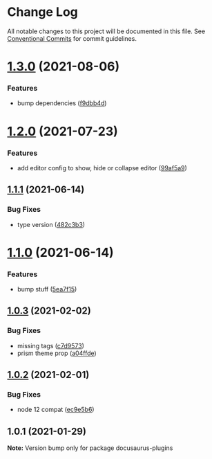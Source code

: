 # Change Log

All notable changes to this project will be documented in this file.
See [Conventional Commits](https://conventionalcommits.org) for commit guidelines.

# [1.3.0](https://github.com/jquense/docusaurus-plugins/compare/v1.2.0...v1.3.0) (2021-08-06)


### Features

* bump dependencies ([f9dbb4d](https://github.com/jquense/docusaurus-plugins/commit/f9dbb4d42f41d25b78d53e7465a6cc737f7a1290))





# [1.2.0](https://github.com/jquense/docusaurus-plugins/compare/v1.1.1...v1.2.0) (2021-07-23)


### Features

* add editor config to show, hide or collapse editor ([99af5a9](https://github.com/jquense/docusaurus-plugins/commit/99af5a9d6bf8e34cbbc81026106795ce76529ae5))





## [1.1.1](https://github.com/jquense/docusaurus-plugins/compare/v1.1.0...v1.1.1) (2021-06-14)


### Bug Fixes

* type version ([482c3b3](https://github.com/jquense/docusaurus-plugins/commit/482c3b37ade4952a2696f3bfa11744aeaff2a58e))





# [1.1.0](https://github.com/jquense/docusaurus-plugins/compare/v1.0.3...v1.1.0) (2021-06-14)


### Features

* bump stuff ([5ea7f15](https://github.com/jquense/docusaurus-plugins/commit/5ea7f150ac3a18f0a0810ce48373cee04164803c))





## [1.0.3](https://github.com/4Catalyzer/docusaurus-plugin-react-metadata/compare/v1.0.2...v1.0.3) (2021-02-02)


### Bug Fixes

* missing tags ([c7d9573](https://github.com/4Catalyzer/docusaurus-plugin-react-metadata/commit/c7d95735bf0e40bc7ed0dfbd4f57456bf69fd854))
* prism theme prop ([a04ffde](https://github.com/4Catalyzer/docusaurus-plugin-react-metadata/commit/a04ffdeefa1eec4bc07aa16917c8732957a2e77f))





## [1.0.2](https://github.com/jquense/docusaurus-plugins/compare/v1.0.1...v1.0.2) (2021-02-01)


### Bug Fixes

* node 12 compat ([ec9e5b6](https://github.com/jquense/docusaurus-plugins/commit/ec9e5b6f261df36e65dc1ca72edd78de2fab4c68))





## 1.0.1 (2021-01-29)

**Note:** Version bump only for package docusaurus-plugins
